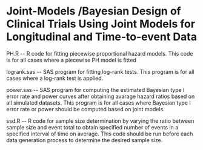 # Joint-Models /Bayesian Design of Clinical Trials Using Joint Models for Longitudinal and Time-to-event Data

PH.R         -- R code for fitting piecewise proportional hazard models. This code is for all cases where a piecewise PH model is fitted

logrank.sas  -- SAS program for fitting log-rank tests. This program is for all cases where a log-rank test is applied.

power.sas    -- SAS program for computing the estimated Bayesian type I error rate and power curves after obtaining avarage hazard ratios based on all simulated datasets.
                This program is for all cases where Bayesian type I error rate or power should be computed based on joint models. 

ssd.R        -- R code for sample size determination by varying the ratio between sample size and event total to obtain specified number of events in a specified interval of time                 on average. This code should be run before each data generation process to determine the desired sample size.

